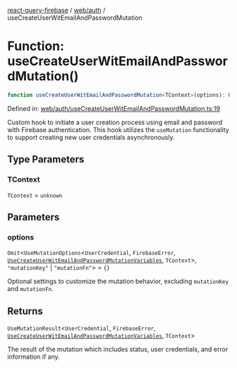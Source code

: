 [react-query-firebase](../../../modules.md) / [web/auth](../index.md) / useCreateUserWitEmailAndPasswordMutation

# Function: useCreateUserWitEmailAndPasswordMutation()

```ts
function useCreateUserWitEmailAndPasswordMutation<TContext>(options): UseMutationResult<UserCredential, FirebaseError, UseCreateUserWitEmailAndPasswordMutationVariables, TContext>
```

Defined in: [web/auth/useCreateUserWitEmailAndPasswordMutation.ts:19](https://github.com/vpishuk/react-query-firebase/blob/47ed1ecd8b83d68dd4237e8eb73f6aa6dea2c1fa/web/auth/useCreateUserWitEmailAndPasswordMutation.ts#L19)

Custom hook to initiate a user creation process using email and password with Firebase authentication.
This hook utilizes the `useMutation` functionality to support creating new user credentials asynchronously.

## Type Parameters

### TContext

`TContext` = `unknown`

## Parameters

### options

`Omit`\<`UseMutationOptions`\<`UserCredential`, `FirebaseError`, [`UseCreateUserWitEmailAndPasswordMutationVariables`](../type-aliases/UseCreateUserWitEmailAndPasswordMutationVariables.md), `TContext`\>, `"mutationKey"` \| `"mutationFn"`\> = `{}`

Optional settings to customize the mutation behavior, excluding `mutationKey` and `mutationFn`.

## Returns

`UseMutationResult`\<`UserCredential`, `FirebaseError`, [`UseCreateUserWitEmailAndPasswordMutationVariables`](../type-aliases/UseCreateUserWitEmailAndPasswordMutationVariables.md), `TContext`\>

The result of the mutation which includes status, user credentials, and error information if any.
